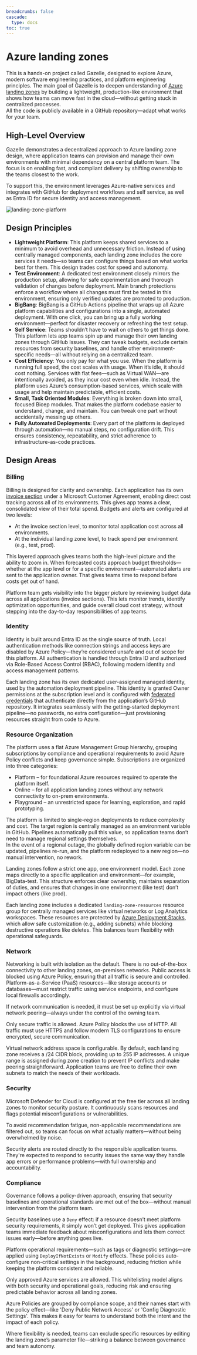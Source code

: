 ```yaml
---
breadcrumbs: false
cascade:
  type: docs  
toc: true
---
```

# Azure landing zones

This is a hands-on project called Gazelle, designed to explore Azure, modern software engineering practices, and platform engineering principles. The main goal of Gazelle is to deepen understanding of [Azure landing zones](https://learn.microsoft.com/en-us/azure/cloud-adoption-framework/ready/landing-zone/) by building a lightweight, production-like environment that shows how teams can move fast in the cloud—without getting stuck in centralized processes.  
All the code is publicly available in a GitHub repository—adapt what works for your team.

## High-Level Overview

Gazelle demonstrates a decentralized approach to Azure landing zone design, where application teams can provision and manage their own environments with minimal dependency on a central platform team. The focus is on enabling fast, and compliant delivery by shifting ownership to the teams closest to the work.

To support this, the environment leverages Azure-native services and integrates with GitHub for  deployment workflows and self service, as well as Entra ID for secure identity and access management.

![landing-zone-platform](/gazelle-platform-high-level.png)

## Design Principles

- **Lightweight Platform**: This platform keeps shared services to a minimum to avoid overhead and unnecessary friction. Instead of using centrally managed components, each landing zone includes the core services it needs—so teams can configure things based on what works best for them. This design trades cost for speed and autonomy.
- **Test Environment**: A dedicated test environment closely mirrors the production setup, allowing for safe experimentation and thorough validation of changes before deployment. Main branch protections enforce a workflow where all changes must first be tested in this environment, ensuring only verified updates are promoted to production.
- **BigBang**: BigBang is a GitHub Actions pipeline that wraps up all Azure platform capabilities and configurations into a single, automated deployment. With one click, you can bring up a fully working environment—perfect for disaster recovery or refreshing the test setup.
- **Self Service**: Teams shouldn’t have to wait on others to get things done. This platform lets app teams spin up and manage their own landing zones through GitHub Issues. They can tweak budgets, exclude certain resources from security baselines, and handle other environment-specific needs—all without relying on a centralized team.
- **Cost Efficiency**: You only pay for what you use. When the platform is running full speed, the cost scales with usage. When it’s idle, it should cost nothing. Services with flat fees—such as Virtual WAN—are intentionally avoided, as they incur cost even when idle. Instead, the platform uses Azure’s consumption-based services, which scale with usage and help maintain predictable, efficient costs.
- **Small, Task Oriented Modules**: Everything is broken down into small, focused Bicep modules. That makes the platform codebase easier to understand, change, and maintain. You can tweak one part without accidentally messing up others.
- **Fully Automated Deployments**: Every part of the platform is deployed through automation—no manual steps, no configuration drift. This ensures consistency, repeatability, and strict adherence to infrastructure-as-code practices.


## Design Areas
### Billing
Billing is designed for clarity and ownership. Each application has its own [invoice section](https://learn.microsoft.com/en-us/azure/cost-management-billing/manage/mca-section-invoice) under a Microsoft Customer Agreement, enabling direct cost tracking across all of its environments. This gives app teams a clear, consolidated view of their total spend. Budgets and alerts are configured at two levels:
 - At the invoice section level, to monitor total application cost across all environments.
 - At the individual landing zone level, to track spend per environment (e.g., test, prod).

This layered approach gives teams both the high-level picture and the ability to zoom in. When forecasted costs approach budget thresholds—whether at the app level or for a specific environment—automated alerts are sent to the application owner. That gives teams time to respond before costs get out of hand. 

Platform team gets visibility into the bigger picture by reviewing budget data across all applications (invoice sections). This lets monitor trends, identify optimization opportunities, and guide overall cloud cost strategy, without stepping into the day-to-day responsibilities of app teams.

### Identity

Identity is built around Entra ID as the single source of truth. Local authentication methods like connection strings and access keys are disabled by Azure Policy—they’re considered unsafe and out of scope for this platform. All authentication is handled through Entra ID and authorized via Role-Based Access Control (RBAC), following modern identity and access management patterns.

Each landing zone has its own dedicated user-assigned managed identity, used by the automation deployment pipeline. This identity is granted Owner permissions at the subscription level and is configured with [federated credentials](https://docs.github.com/en/actions/security-for-github-actions/security-hardening-your-deployments/configuring-openid-connect-in-azure) that authenticate directly from the application’s GitHub repository. It integrates seamlessly with the getting-started deployment pipeline—no passwords, no extra configuration—just provisioning resources straight from code to Azure.
### Resource Organization

The platform uses a flat Azure Management Group hierarchy, grouping subscriptions by compliance and operational requirements to avoid Azure Policy conflicts and keep governance simple. Subscriptions are organized into three categories:

- Platform – for foundational Azure resources required to operate the platform itself.
- Online – for all application landing zones without any network connectivity to on-prem environments.
- Playground – an unrestricted space for learning, exploration, and rapid prototyping.

The platform is limited to single-region deployments to reduce complexity and cost. The target region is centrally managed as an environment variable in GitHub. Pipelines automatically pull this value, so application teams don’t need to manage regional settings themselves.  
In the event of a regional outage, the globally defined region variable can be updated, pipelines re-run, and the platform redeployed to a new region—no manual intervention, no rework.

Landing zones follow a strict one app, one environment model. Each zone maps directly to a specific application and environment—for example, BigData-test. This structure enforces clear ownership, maintains separation of duties, and ensures that changes in one environment (like test) don’t impact others (like prod).

Each landing zone includes a dedicated `landing-zone-resources` resource group for centrally managed services like virtual networks or Log Analytics workspaces. These resources are protected by [Azure Deployment Stacks](https://learn.microsoft.com/en-us/azure/azure-resource-manager/bicep/deployment-stacks?tabs=azure-powershell#protect-managed-resources), which allow safe customization (e.g., adding subnets) while blocking destructive operations like deletes. This balances team flexibility with operational safeguards.

### Network

Networking is built with isolation as the default. There is no out-of-the-box connectivity to other landing zones, on-premises networks. Public access is blocked using Azure Policy, ensuring that all traffic is secure and controlled. Platform-as-a-Service (PaaS) resources—like storage accounts or databases—must restrict traffic using service endpoints, and configure local firewalls accordingly.

If network communication is needed, it must be set up explicitly via virtual network peering—always under the control of the owning team.

Only secure traffic is allowed. Azure Policy blocks the use of HTTP. All traffic must use HTTPS and follow modern TLS configurations to ensure encrypted, secure communication.

Virtual network address space is configurable. By default, each landing zone receives a /24 CIDR block, providing up to 255 IP addresses. A unique range is assigned during zone creation to prevent IP conflicts and make peering straightforward. Application teams are free to define their own subnets to match the needs of their workloads. 

### Security

Microsoft Defender for Cloud is configured at the free tier across all landing zones to monitor security posture. It continuously scans resources and flags potential misconfigurations or vulnerabilities.

To avoid recommendation fatigue, non-applicable recommendations are filtered out, so teams can focus on what actually matters—without being overwhelmed by noise.

Security alerts are routed directly to the responsible application teams. They're expected to respond to security issues the same way they handle app errors or performance problems—with full ownership and accountability.

### Compliance

Governance follows a policy-driven approach, ensuring that security baselines and operational standards are met out of the box—without manual intervention from the platform team.

Security baselines use a `Deny` effect: if a resource doesn’t meet platform security requirements, it simply won’t get deployed. This gives application teams immediate feedback about misconfigurations and lets them correct issues early—before anything goes live.

Platform operational requirements—such as tags or diagnostic settings—are applied using `DeployIfNotExists` or `Modify` effects. These policies auto-configure non-critical settings in the background, reducing friction while keeping the platform consistent and reliable.

Only approved Azure services are allowed. This whitelisting model aligns with both security and operational goals, reducing risk and ensuring predictable behavior across all landing zones.

Azure Policies are grouped by compliance scope, and their names start with the policy effect—like 'Deny Public Network Access' or 'Config Diagnostic Settings'. This makes it easy for teams to understand both the intent and the impact of each policy.

Where flexibility is needed, teams can exclude specific resources by editing the landing zone’s parameter file—striking a balance between governance and team autonomy.